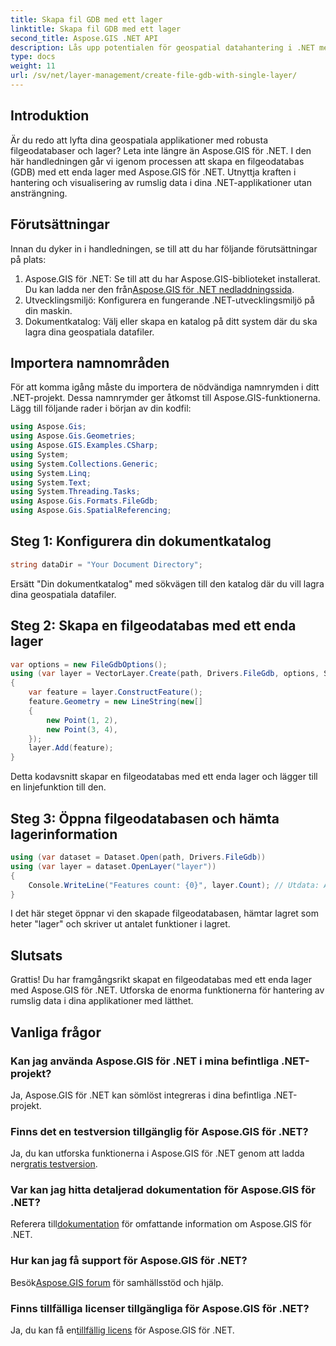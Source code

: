 ```yaml
---
title: Skapa fil GDB med ett lager
linktitle: Skapa fil GDB med ett lager
second_title: Aspose.GIS .NET API
description: Lås upp potentialen för geospatial datahantering i .NET med Aspose.GIS. Lär dig hur du skapar filgeodatabaser och lager steg för steg. Ladda ner nu!
type: docs
weight: 11
url: /sv/net/layer-management/create-file-gdb-with-single-layer/
---
```

## Introduktion
Är du redo att lyfta dina geospatiala applikationer med robusta filgeodatabaser och lager? Leta inte längre än Aspose.GIS för .NET. I den här handledningen går vi igenom processen att skapa en filgeodatabas (GDB) med ett enda lager med Aspose.GIS för .NET. Utnyttja kraften i hantering och visualisering av rumslig data i dina .NET-applikationer utan ansträngning.
## Förutsättningar
Innan du dyker in i handledningen, se till att du har följande förutsättningar på plats:
1.  Aspose.GIS för .NET: Se till att du har Aspose.GIS-biblioteket installerat. Du kan ladda ner den från[Aspose.GIS för .NET nedladdningssida](https://releases.aspose.com/gis/net/).
2. Utvecklingsmiljö: Konfigurera en fungerande .NET-utvecklingsmiljö på din maskin.
3. Dokumentkatalog: Välj eller skapa en katalog på ditt system där du ska lagra dina geospatiala datafiler.
## Importera namnområden
För att komma igång måste du importera de nödvändiga namnrymden i ditt .NET-projekt. Dessa namnrymder ger åtkomst till Aspose.GIS-funktionerna. Lägg till följande rader i början av din kodfil:
```csharp
using Aspose.Gis;
using Aspose.Gis.Geometries;
using Aspose.GIS.Examples.CSharp;
using System;
using System.Collections.Generic;
using System.Linq;
using System.Text;
using System.Threading.Tasks;
using Aspose.Gis.Formats.FileGdb;
using Aspose.Gis.SpatialReferencing;
```
## Steg 1: Konfigurera din dokumentkatalog
```csharp
string dataDir = "Your Document Directory";
```
Ersätt "Din dokumentkatalog" med sökvägen till den katalog där du vill lagra dina geospatiala datafiler.
## Steg 2: Skapa en filgeodatabas med ett enda lager
```csharp
var options = new FileGdbOptions();
using (var layer = VectorLayer.Create(path, Drivers.FileGdb, options, SpatialReferenceSystem.Wgs84))
{
    var feature = layer.ConstructFeature();
    feature.Geometry = new LineString(new[]
    {
        new Point(1, 2),
        new Point(3, 4),
    });
    layer.Add(feature);
}
```
Detta kodavsnitt skapar en filgeodatabas med ett enda lager och lägger till en linjefunktion till den.
## Steg 3: Öppna filgeodatabasen och hämta lagerinformation
```csharp
using (var dataset = Dataset.Open(path, Drivers.FileGdb))
using (var layer = dataset.OpenLayer("layer"))
{
    Console.WriteLine("Features count: {0}", layer.Count); // Utdata: Antal funktioner: 1
}
```
I det här steget öppnar vi den skapade filgeodatabasen, hämtar lagret som heter "lager" och skriver ut antalet funktioner i lagret.
## Slutsats
Grattis! Du har framgångsrikt skapat en filgeodatabas med ett enda lager med Aspose.GIS för .NET. Utforska de enorma funktionerna för hantering av rumslig data i dina applikationer med lätthet.
## Vanliga frågor
### Kan jag använda Aspose.GIS för .NET i mina befintliga .NET-projekt?
Ja, Aspose.GIS för .NET kan sömlöst integreras i dina befintliga .NET-projekt.
### Finns det en testversion tillgänglig för Aspose.GIS för .NET?
 Ja, du kan utforska funktionerna i Aspose.GIS för .NET genom att ladda ner[gratis testversion](https://releases.aspose.com/).
### Var kan jag hitta detaljerad dokumentation för Aspose.GIS för .NET?
 Referera till[dokumentation](https://reference.aspose.com/gis/net/) för omfattande information om Aspose.GIS för .NET.
### Hur kan jag få support för Aspose.GIS för .NET?
 Besök[Aspose.GIS forum](https://forum.aspose.com/c/gis/33) för samhällsstöd och hjälp.
### Finns tillfälliga licenser tillgängliga för Aspose.GIS för .NET?
 Ja, du kan få en[tillfällig licens](https://purchase.aspose.com/temporary-license/) för Aspose.GIS för .NET.